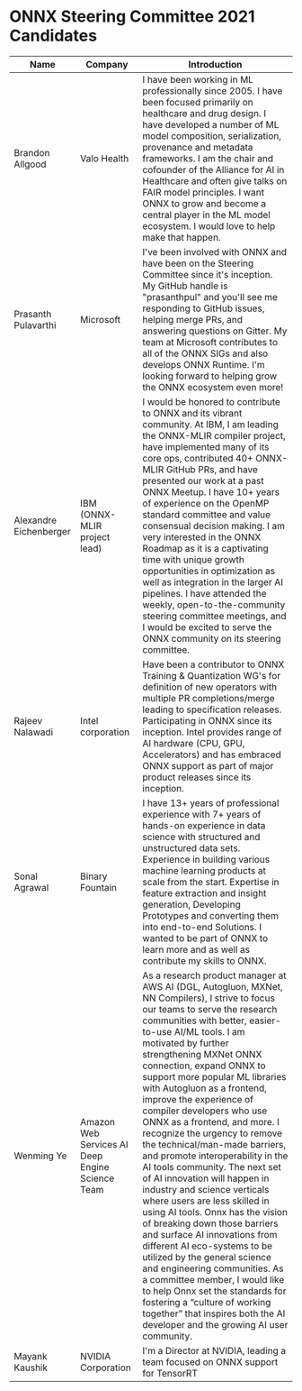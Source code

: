 ONNX Steering Committee 2021 Candidates
==========================================

| Name                   | Company                                         | Introduction                                                                                                                                                                                                                                                                                                                                                                                                                                                                                                                                                                                                                                                                                                                                                                                                                                                                                                                                                                                                                                             |
|------------------------|-------------------------------------------------|----------------------------------------------------------------------------------------------------------------------------------------------------------------------------------------------------------------------------------------------------------------------------------------------------------------------------------------------------------------------------------------------------------------------------------------------------------------------------------------------------------------------------------------------------------------------------------------------------------------------------------------------------------------------------------------------------------------------------------------------------------------------------------------------------------------------------------------------------------------------------------------------------------------------------------------------------------------------------------------------------------------------------------------------------------|
| Brandon Allgood        | Valo Health                                     | I have been working in ML professionally since 2005. I have been focused primarily on healthcare and drug design. I have developed a number of ML model composition, serialization, provenance and metadata frameworks. I am the chair and cofounder of the Alliance for AI in Healthcare and often give talks on FAIR model principles. I want ONNX to grow and become a central player in the ML model ecosystem. I would love to help make that happen.                                                                                                                                                                                                                                                                                                                                                                                                                                                                                                                                                                                               |
| Prasanth Pulavarthi    | Microsoft                                       | I've been involved with ONNX and have been on the Steering Committee since it's inception. My GitHub handle is "prasanthpul" and you'll see me responding to GitHub issues, helping merge PRs, and answering questions on Gitter. My team at Microsoft contributes to all of the ONNX SIGs and also develops ONNX Runtime. I'm looking forward to helping grow the ONNX ecosystem even more!                                                                                                                                                                                                                                                                                                                                                                                                                                                                                                                                                                                                                                                             |
| Alexandre Eichenberger | IBM (ONNX-MLIR project lead)                    | I would be honored to contribute to ONNX and its vibrant community. At IBM, I am leading the ONNX-MLIR compiler project, have implemented many of its core ops, contributed 40+ ONNX-MLIR GitHub PRs, and have presented our work at a past ONNX Meetup. I have 10+ years of experience on the OpenMP standard committee and value consensual decision making. I am very interested in the ONNX Roadmap as it is a captivating time with unique growth opportunities in optimization as well as integration in the larger AI pipelines. I have attended the weekly, open-to-the-community steering committee meetings, and I would be excited to serve the ONNX community on its steering committee.                                                                                                                                                                                                                                                                                                                                                     |
| Rajeev Nalawadi        | Intel corporation                               | Have been a contributor to ONNX Training & Quantization WG's for definition of new operators with multiple PR completions/merge leading to specification releases. Participating in ONNX since its inception. Intel provides range of AI hardware (CPU, GPU, Accelerators) and has embraced ONNX support as part of major product releases since its inception.                                                                                                                                                                                                                                                                                                                                                                                                                                                                                                                                                                  |
| Sonal Agrawal          | Binary Fountain                                 | I have 13+ years of professional experience with 7+ years of hands-on experience in data science with structured and unstructured data sets. Experience in building various machine learning products at scale from the start. Expertise in feature extraction and insight generation, Developing Prototypes and converting them into end-to-end Solutions.  I wanted to be part of ONNX to learn more and as well as contribute my skills to ONNX.                                                                                                                                                                                                                                                                                                                                                                                                                                                                                                                                                                                                      |
| Wenming Ye             | Amazon Web Services AI Deep Engine Science Team | As a research product manager at AWS AI (DGL, Autogluon, MXNet, NN Compilers), I strive to focus our teams to serve the research communities with better, easier-to-use AI/ML tools. I am motivated by further strengthening MXNet ONNX connection, expand ONNX to support more popular ML libraries with Autogluon as a frontend, improve the experience of compiler developers who use ONNX as a frontend, and more. I recognize the urgency to remove the technical/man-made barriers, and promote interoperability in the AI tools community.  The next set of AI innovation will happen in industry and science verticals where users are less skilled in using AI tools. Onnx has the vision of breaking down those barriers and surface AI innovations from different AI eco-systems to be utilized by the general science and engineering communities. As a committee member, I would like to help Onnx set the standards for fostering a “culture of working together” that inspires both the AI developer and the growing AI user community.   |
| Mayank Kaushik         | NVIDIA Corporation                              | I'm a Director at NVIDIA, leading a team focused on ONNX support for TensorRT                                                                                                                                                                                                                                                                                                                                                                                                                                                                                                                                                                                                                                                                                                                                                                                                                                                                                                                                                                            |
